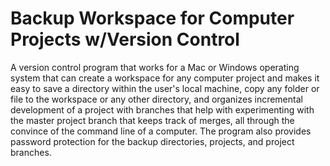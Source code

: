 # Backup Workspace for Computer Projects w/Version Control

A version control program that works for a Mac or Windows operating system that can create a workspace for any computer project and makes it easy to save a directory within the user's local machine, copy any folder or file to the workspace or any other directory, and organizes incremental development of a project with branches that help with experimenting with the master project branch that keeps track of merges, all through the convince of the command line of a computer. The program also provides password protection for the backup directories, projects, and project branches.
